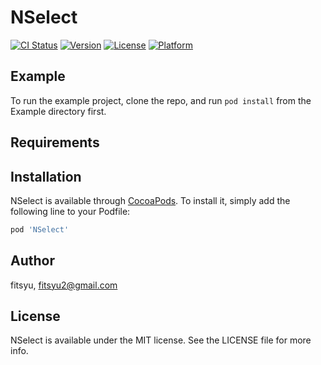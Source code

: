 # NSelect

[![CI Status](https://img.shields.io/travis/fitsyu/NSelect.svg?style=flat)](https://travis-ci.org/fitsyu/NSelect)
[![Version](https://img.shields.io/cocoapods/v/NSelect.svg?style=flat)](https://cocoapods.org/pods/NSelect)
[![License](https://img.shields.io/cocoapods/l/NSelect.svg?style=flat)](https://cocoapods.org/pods/NSelect)
[![Platform](https://img.shields.io/cocoapods/p/NSelect.svg?style=flat)](https://cocoapods.org/pods/NSelect)

## Example

To run the example project, clone the repo, and run `pod install` from the Example directory first.

## Requirements

## Installation

NSelect is available through [CocoaPods](https://cocoapods.org). To install
it, simply add the following line to your Podfile:

```ruby
pod 'NSelect'
```

## Author

fitsyu, fitsyu2@gmail.com

## License

NSelect is available under the MIT license. See the LICENSE file for more info.
